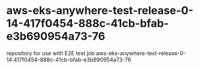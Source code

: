 # aws-eks-anywhere-test-release-0-14-417f0454-888c-41cb-bfab-e3b690954a73-76
repository for use with E2E test job aws-eks-anywhere-test-release-0-14:417f0454-888c-41cb-bfab-e3b690954a73-76
